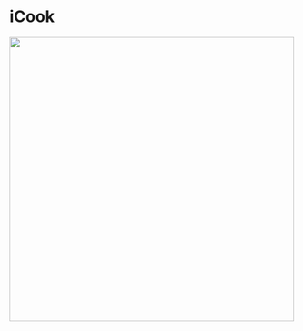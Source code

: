 # iCook

<img src="https://github.com/benderminguez89/SE370-2020-Team2-iCook/blob/master/iCook.png" width="500" height="500">
